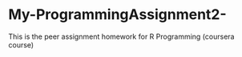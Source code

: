 # My-ProgrammingAssignment2-
This is the peer assignment homework for R Programming (coursera course)
